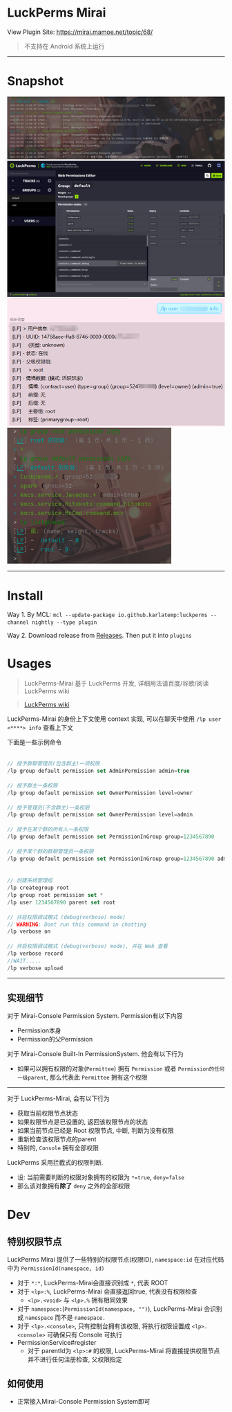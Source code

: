 # LuckPerms Mirai

View Plugin Site: https://mirai.mamoe.net/topic/68/

> 不支持在 Android 系统上运行

----

# Snapshot

![0.png](.images/0.png)
![1.png](.images/1.png)
![2.png](.images/2.png)
![3.png](.images/3.png)

---

# Install

Way 1. By MCL: `mcl --update-package io.github.karlatemp:luckperms --channel nightly --type plugin`

Way 2. Download release from [Releases](https://github.com/Karlatemp/LuckPerms-Mirai/releases/latest). Then put it into `plugins`

# Usages

> LuckPerms-Mirai 基于 LuckPerms 开发, 详细用法请百度/谷歌/阅读 LuckPerms wiki

> [LuckPerms wiki](https://luckperms.net/wiki)

LuckPerms-Mirai 的身份上下文使用 context 实现, 可以在聊天中使用
`/lp user <****> info` 查看上下文

下面是一些示例命令

```kotlin

// 授予群聊管理员(包含群主)一项权限
/lp group default permission set AdminPermission admin=true

// 授予群主一条权限
/lp group default permission set OwnerPermission level=owner

// 授予管理员(不含群主)一条权限
/lp group default permission set OwnerPermission level=admin

// 授予在某个群的所有人一条权限
/lp group default permission set PermissionInGroup group=1234567890

// 授予某个群的群聊管理员一条权限
/lp group default permission set PermissionInGroup group=1234567890 admin=true


// 创建系统管理组
/lp creategroup root
/lp group root permission set *
/lp user 1234567890 parent set root

// 开启权限调试模式 (debug(verbose) mode)
// WARNING: Dont run this command in chatting
/lp verbose on

// 开启权限调试模式 (debug(verbose) mode), 并在 Web 查看
/lp verbose record
//WAIT.....
/lp verbose upload

```

----

## 实现细节

对于 Mirai-Console Permission System. Permission有以下内容
- Permission本身
- Permission的父Permission

对于 Mirai-Console Built-In PermissionSystem. 他会有以下行为

- 如果可以拥有权限的对象(`Permittee`) 拥有
 `Permission` 或者 `Permission的任何一级parent`,
  那么代表此 `Permittee` 拥有这个权限

---

对于 LuckPerms-Mirai, 会有以下行为
- 获取当前权限节点状态
- 如果权限节点是已设置的, 返回该权限节点的状态
- 如果当前节点已经是 Root 权限节点, 中断, 判断为没有权限
- 重新检查该权限节点的parent
- 特别的, `Console` 拥有全部权限

LuckPerms 采用拦截式的权限判断.
- 设: 当前需要判断的权限对象拥有的权限为 `*=true`, `deny=false`
- 那么该对象拥有**除了** `deny` 之外的全部权限

# Dev

## 特别权限节点
LuckPerms Mirai 提供了一些特别的权限节点(权限ID), `namespace:id` 在对应代码中为 `PermissionId(namespace, id)`
- 对于 `*:*`, LuckPerms-Mirai会直接识别成 `*`, 代表 ROOT
- 对于 `<lp>:%`, LuckPerms-Mirai 会直接返回true, 代表没有权限检查
  - `<lp>.<void>` 与 `<lp>.%` 拥有相同效果
- 对于 `namespace:`(`PermissionId(namespace, "")`),
  LuckPerms-Mirai 会识别成 `namespace` 而不是 `namespace.`
- 对于 `<lp>.<console>`, 只有控制台拥有该权限, 将执行权限设置成 `<lp>.<console>` 可确保只有 Console 可执行
- PermissionService#register
    - 对于 parentId为 `<lp>:#` 的权限,
      LuckPerms-Mirai 将直接提供权限节点并不进行任何注册检查,
      父权限指定

## 如何使用
- 正常接入Mirai-Console Permission System即可

